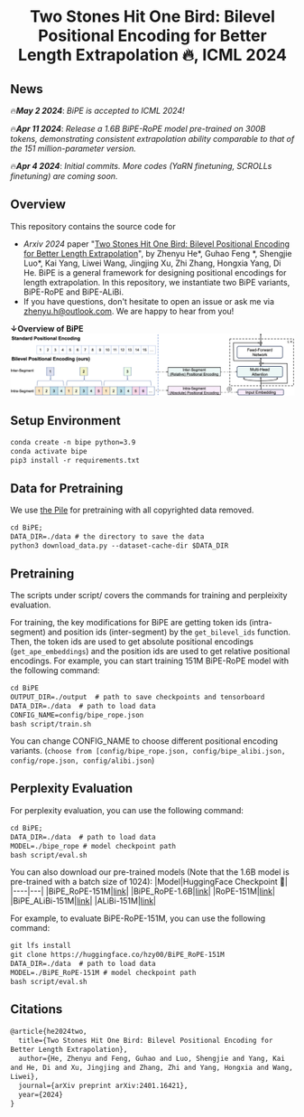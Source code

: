 <h1 align="center">
Two Stones Hit One Bird: Bilevel Positional Encoding for Better Length Extrapolation 🔥, ICML 2024
</h1>

## News
🔥***May 2 2024***: *BiPE is accepted to ICML 2024!*   

🔥***Apr 11 2024***: *Release a 1.6B BiPE-RoPE model pre-trained on 300B tokens, demonstrating consistent extrapolation ability comparable to that of the 151 million-parameter version.*   

🔥***Apr 4 2024***: *Initial commits. More codes (YaRN finetuning, SCROLLs finetuning) are coming soon.*

## Overview
This repository contains the source code for 
* *Arxiv 2024* paper "[Two Stones Hit One Bird: Bilevel Positional Encoding for Better Length Extrapolation](https://arxiv.org/abs/2401.16421)", by Zhenyu He\*, Guhao Feng
*, Shengjie Luo\*, Kai Yang, Liwei Wang, Jingjing Xu, Zhi Zhang, Hongxia Yang, Di He. BiPE is a general framework for designing positional encodings for length extrapolation. In this repository, we instantiate two BiPE variants, BiPE-RoPE and BiPE-ALiBi.
* If you have questions, don't hesitate to open an issue or ask me via <zhenyu.h@outlook.com>. We are happy to hear from you!


**↓Overview of BiPE**
![](./imgs/overview_bipe.png)

## Setup Environment
```shell
conda create -n bipe python=3.9
conda activate bipe
pip3 install -r requirements.txt
```

## Data for Pretraining
We use [the Pile](uncopyrighted) for pretraining with all copyrighted data removed.
```shell
cd BiPE;
DATA_DIR=./data # the directory to save the data
python3 download_data.py --dataset-cache-dir $DATA_DIR
```

## Pretraining
The scripts under script/ covers the commands for training and perpleixity evaluation.   

For training, the key modifications for BiPE are getting token ids (intra-segment) and position ids (inter-segment) by the `get_bilevel_ids` function. Then, the token ids are used to get absolute positional encodings (`get_ape_embeddings`) and the position ids are used to get relative positional encodings. For example, you can start training 151M BiPE-RoPE model with the following command:
```shell
cd BiPE
OUTPUT_DIR=./output  # path to save checkpoints and tensorboard
DATA_DIR=./data  # path to load data
CONFIG_NAME=config/bipe_rope.json
bash script/train.sh
```
You can change CONFIG_NAME to choose different positional encoding variants. (`choose from [config/bipe_rope.json, config/bipe_alibi.json, config/rope.json, config/alibi.json`)

## Perplexity Evaluation
For perplexity evaluation, you can use the following command:
```shell
cd BiPE;
DATA_DIR=./data  # path to load data
MODEL=./bipe_rope # model checkpoint path
bash script/eval.sh
```
    
     
You can also download our pre-trained models (Note that the 1.6B model is pre-trained with a batch size of 1024):
|Model|HuggingFace Checkpoint 🤗|
|----|---|
|BiPE_RoPE-151M|[link](https://huggingface.co/hzy00/BiPE_RoPE-151M)|
|BiPE_RoPE-1.6B|[link](https://huggingface.co/hzy00/BiPE_RoPE-1.6B)|
|RoPE-151M|[link](https://huggingface.co/hzy00/RoPE-151M)|
|BiPE_ALiBi-151M|[link](https://huggingface.co/hzy00/BiPE_ALiBi-151M)|
|ALiBi-151M|[link](https://huggingface.co/hzy00/ALiBi-151M)|
  
   
For example, to evaluate BiPE-RoPE-151M, you can use the following command:
```shell
git lfs install
git clone https://huggingface.co/hzy00/BiPE_RoPE-151M
DATA_DIR=./data  # path to load data
MODEL=./BiPE_RoPE-151M # model checkpoint path
bash script/eval.sh
```

## Citations
```
@article{he2024two,
  title={Two Stones Hit One Bird: Bilevel Positional Encoding for Better Length Extrapolation},
  author={He, Zhenyu and Feng, Guhao and Luo, Shengjie and Yang, Kai and He, Di and Xu, Jingjing and Zhang, Zhi and Yang, Hongxia and Wang, Liwei},
  journal={arXiv preprint arXiv:2401.16421},
  year={2024}
}
```
